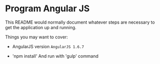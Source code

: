 # Program Angular JS

This README would normally document whatever steps are necessary to get the
application up and running.

Things you may want to cover:
* AngularJS version
   `AngularJS 1.6.7`

* 'npm install' And run with 'gulp' command


